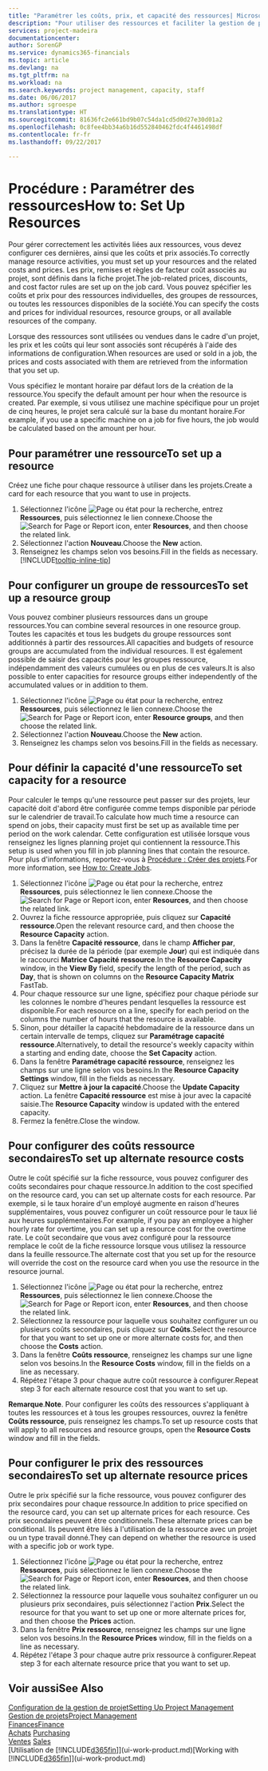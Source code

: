 ```yaml
---
title: "Paramétrer les coûts, prix, et capacité des ressources| Microsoft Docs"
description: "Pour utiliser des ressources et faciliter la gestion de projets, vous spécifiez les coûts et les prix des différents ressources ou groupes de ressources, et définissez la capacité ressource."
services: project-madeira
documentationcenter: 
author: SorenGP
ms.service: dynamics365-financials
ms.topic: article
ms.devlang: na
ms.tgt_pltfrm: na
ms.workload: na
ms.search.keywords: project management, capacity, staff
ms.date: 06/06/2017
ms.author: sgroespe
ms.translationtype: HT
ms.sourcegitcommit: 81636fc2e661bd9b07c54da1cd5d0d27e30d01a2
ms.openlocfilehash: 0c8fee4bb34a6b16d552840462fdc4f4461498df
ms.contentlocale: fr-fr
ms.lasthandoff: 09/22/2017

---
```

# <a name="how-to-set-up-resources"></a><span data-ttu-id="167b4-103">Procédure : Paramétrer des ressources</span><span class="sxs-lookup"><span data-stu-id="167b4-103">How to: Set Up Resources</span></span>
<span data-ttu-id="167b4-104">Pour gérer correctement les activités liées aux ressources, vous devez configurer ces dernières, ainsi que les coûts et prix associés.</span><span class="sxs-lookup"><span data-stu-id="167b4-104">To correctly manage resource activities, you must set up your resources and the related costs and prices.</span></span> <span data-ttu-id="167b4-105">Les prix, remises et règles de facteur coût associés au projet, sont définis dans la fiche projet.</span><span class="sxs-lookup"><span data-stu-id="167b4-105">The job-related prices, discounts, and cost factor rules are set up on the job card.</span></span> <span data-ttu-id="167b4-106">Vous pouvez spécifier les coûts et prix pour des ressources individuelles, des groupes de ressources, ou toutes les ressources disponibles de la société.</span><span class="sxs-lookup"><span data-stu-id="167b4-106">You can specify the costs and prices for individual resources, resource groups, or all available resources of the company.</span></span>

<span data-ttu-id="167b4-107">Lorsque des ressources sont utilisées ou vendues dans le cadre d'un projet, les prix et les coûts qui leur sont associés sont récupérés à l'aide des informations de configuration.</span><span class="sxs-lookup"><span data-stu-id="167b4-107">When resources are used or sold in a job, the prices and costs associated with them are retrieved from the information that you set up.</span></span>

<span data-ttu-id="167b4-108">Vous spécifiez le montant horaire par défaut lors de la création de la ressource.</span><span class="sxs-lookup"><span data-stu-id="167b4-108">You specify the default amount per hour when the resource is created.</span></span> <span data-ttu-id="167b4-109">Par exemple, si vous utilisez une machine spécifique pour un projet de cinq heures, le projet sera calculé sur la base du montant horaire.</span><span class="sxs-lookup"><span data-stu-id="167b4-109">For example, if you use a specific machine on a job for five hours, the job would be calculated based on the amount per hour.</span></span>

## <a name="to-set-up-a-resource"></a><span data-ttu-id="167b4-110">Pour paramétrer une ressource</span><span class="sxs-lookup"><span data-stu-id="167b4-110">To set up a resource</span></span>
<span data-ttu-id="167b4-111">Créez une fiche pour chaque ressource à utiliser dans les projets.</span><span class="sxs-lookup"><span data-stu-id="167b4-111">Create a card for each resource that you want to use in projects.</span></span>

1. <span data-ttu-id="167b4-112">Sélectionnez l'icône ![Page ou état pour la recherche](media/ui-search/search_small.png "Page ou état pour la recherche"), entrez **Ressources**, puis sélectionnez le lien connexe.</span><span class="sxs-lookup"><span data-stu-id="167b4-112">Choose the ![Search for Page or Report](media/ui-search/search_small.png "Search for Page or Report icon") icon, enter **Resources**, and then choose the related link.</span></span>
2. <span data-ttu-id="167b4-113">Sélectionnez l'action **Nouveau**.</span><span class="sxs-lookup"><span data-stu-id="167b4-113">Choose the **New** action.</span></span>
3. <span data-ttu-id="167b4-114">Renseignez les champs selon vos besoins.</span><span class="sxs-lookup"><span data-stu-id="167b4-114">Fill in the fields as necessary.</span></span> [!INCLUDE[tooltip-inline-tip](includes/tooltip-inline-tip_md.md)]  

## <a name="to-set-up-a-resource-group"></a><span data-ttu-id="167b4-115">Pour configurer un groupe de ressources</span><span class="sxs-lookup"><span data-stu-id="167b4-115">To set up a resource group</span></span>
<span data-ttu-id="167b4-116">Vous pouvez combiner plusieurs ressources dans un groupe ressources.</span><span class="sxs-lookup"><span data-stu-id="167b4-116">You can combine several resources in one resource group.</span></span> <span data-ttu-id="167b4-117">Toutes les capacités et tous les budgets du groupe ressources sont additionnés à partir des ressources.</span><span class="sxs-lookup"><span data-stu-id="167b4-117">All capacities and budgets of resource groups are accumulated from the individual resources.</span></span> <span data-ttu-id="167b4-118">Il est également possible de saisir des capacités pour les groupes ressource, indépendamment des valeurs cumulées ou en plus de ces valeurs.</span><span class="sxs-lookup"><span data-stu-id="167b4-118">It is also possible to enter capacities for resource groups either independently of the accumulated values or in addition to them.</span></span>

1. <span data-ttu-id="167b4-119">Sélectionnez l'icône ![Page ou état pour la recherche](media/ui-search/search_small.png "Page ou état pour la recherche"), entrez **Ressources**, puis sélectionnez le lien connexe.</span><span class="sxs-lookup"><span data-stu-id="167b4-119">Choose the ![Search for Page or Report](media/ui-search/search_small.png "Search for Page or Report icon") icon, enter **Resource groups**, and then choose the related link.</span></span>
2. <span data-ttu-id="167b4-120">Sélectionnez l'action **Nouveau**.</span><span class="sxs-lookup"><span data-stu-id="167b4-120">Choose the **New** action.</span></span>
3. <span data-ttu-id="167b4-121">Renseignez les champs selon vos besoins.</span><span class="sxs-lookup"><span data-stu-id="167b4-121">Fill in the fields as necessary.</span></span>

## <a name="to-set-capacity-for-a-resource"></a><span data-ttu-id="167b4-122">Pour définir la capacité d'une ressource</span><span class="sxs-lookup"><span data-stu-id="167b4-122">To set capacity for a resource</span></span>
<span data-ttu-id="167b4-123">Pour calculer le temps qu'une ressource peut passer sur des projets, leur capacité doit d'abord être configurée comme temps disponible par période sur le calendrier de travail.</span><span class="sxs-lookup"><span data-stu-id="167b4-123">To calculate how much time a resource can spend on jobs, their capacity must first be set up as available time per period on the work calendar.</span></span> <span data-ttu-id="167b4-124">Cette configuration est utilisée lorsque vous renseignez les lignes planning projet qui contiennent la ressource.</span><span class="sxs-lookup"><span data-stu-id="167b4-124">This setup is used when you fill in job planning lines that contain the resource.</span></span> <span data-ttu-id="167b4-125">Pour plus d'informations, reportez-vous à [Procédure : Créer des projets](projects-how-create-jobs.md).</span><span class="sxs-lookup"><span data-stu-id="167b4-125">For more information, see [How to: Create Jobs](projects-how-create-jobs.md).</span></span>

1. <span data-ttu-id="167b4-126">Sélectionnez l'icône ![Page ou état pour la recherche](media/ui-search/search_small.png "Page ou état pour la recherche"), entrez **Ressources**, puis sélectionnez le lien connexe.</span><span class="sxs-lookup"><span data-stu-id="167b4-126">Choose the ![Search for Page or Report](media/ui-search/search_small.png "Search for Page or Report icon") icon, enter **Resources**, and then choose the related link.</span></span>
2. <span data-ttu-id="167b4-127">Ouvrez la fiche ressource appropriée, puis cliquez sur **Capacité ressource**.</span><span class="sxs-lookup"><span data-stu-id="167b4-127">Open the relevant resource card, and then choose the **Resource Capacity** action.</span></span>
3. <span data-ttu-id="167b4-128">Dans la fenêtre **Capacité ressource**, dans le champ **Afficher par**, précisez la durée de la période (par exemple **Jour**) qui est indiquée dans le raccourci **Matrice Capacité ressource**.</span><span class="sxs-lookup"><span data-stu-id="167b4-128">In the **Resource Capacity** window, in the **View By** field, specify the length of the period, such as **Day**, that is shown on columns on the **Resource Capacity Matrix** FastTab.</span></span>
4. <span data-ttu-id="167b4-129">Pour chaque ressource sur une ligne, spécifiez pour chaque période sur les colonnes le nombre d'heures pendant lesquelles la ressource est disponible.</span><span class="sxs-lookup"><span data-stu-id="167b4-129">For each resource on a line, specify for each period on the columns the number of hours that the resource is available.</span></span>
5. <span data-ttu-id="167b4-130">Sinon, pour détailler la capacité hebdomadaire de la ressource dans un certain intervalle de temps, cliquez sur **Paramétrage capacité ressource**.</span><span class="sxs-lookup"><span data-stu-id="167b4-130">Alternatively, to detail the resource's weekly capacity within a starting and ending date, choose the **Set Capacity** action.</span></span>
6. <span data-ttu-id="167b4-131">Dans la fenêtre **Paramétrage capacité ressource**, renseignez les champs sur une ligne selon vos besoins.</span><span class="sxs-lookup"><span data-stu-id="167b4-131">In the **Resource Capacity Settings** window, fill in the fields as necessary.</span></span>
7. <span data-ttu-id="167b4-132">Cliquez sur **Mettre à jour la capacité**.</span><span class="sxs-lookup"><span data-stu-id="167b4-132">Choose the **Update Capacity** action.</span></span> <span data-ttu-id="167b4-133">La fenêtre **Capacité ressource** est mise à jour avec la capacité saisie.</span><span class="sxs-lookup"><span data-stu-id="167b4-133">The **Resource Capacity** window is updated with the entered capacity.</span></span>
8. <span data-ttu-id="167b4-134">Fermez la fenêtre.</span><span class="sxs-lookup"><span data-stu-id="167b4-134">Close the window.</span></span>

## <a name="to-set-up-alternate-resource-costs"></a><span data-ttu-id="167b4-135">Pour configurer des coûts ressource secondaires</span><span class="sxs-lookup"><span data-stu-id="167b4-135">To set up alternate resource costs</span></span>
<span data-ttu-id="167b4-136">Outre le coût spécifié sur la fiche ressource, vous pouvez configurer des coûts secondaires pour chaque ressource.</span><span class="sxs-lookup"><span data-stu-id="167b4-136">In addition to the cost specified on the resource card, you can set up alternate costs for each resource.</span></span> <span data-ttu-id="167b4-137">Par exemple, si le taux horaire d'un employé augmente en raison d'heures supplémentaires, vous pouvez configurer un coût ressource pour le taux lié aux heures supplémentaires.</span><span class="sxs-lookup"><span data-stu-id="167b4-137">For example, if you pay an employee a higher hourly rate for overtime, you can set up a resource cost for the overtime rate.</span></span> <span data-ttu-id="167b4-138">Le coût secondaire que vous avez configuré pour la ressource remplace le coût de la fiche ressource lorsque vous utilisez la ressource dans la feuille ressource.</span><span class="sxs-lookup"><span data-stu-id="167b4-138">The alternate cost that you set up for the resource will override the cost on the resource card when you use the resource in the resource journal.</span></span>

1. <span data-ttu-id="167b4-139">Sélectionnez l'icône ![Page ou état pour la recherche](media/ui-search/search_small.png "Page ou état pour la recherche"), entrez **Ressources**, puis sélectionnez le lien connexe.</span><span class="sxs-lookup"><span data-stu-id="167b4-139">Choose the ![Search for Page or Report](media/ui-search/search_small.png "Search for Page or Report icon") icon, enter **Resources**, and then choose the related link.</span></span>  
2. <span data-ttu-id="167b4-140">Sélectionnez la ressource pour laquelle vous souhaitez configurer un ou plusieurs coûts secondaires, puis cliquez sur **Coûts**.</span><span class="sxs-lookup"><span data-stu-id="167b4-140">Select the resource for that you want to set up one or more alternate costs for, and then choose the **Costs** action.</span></span>  
3. <span data-ttu-id="167b4-141">Dans la fenêtre **Coûts ressource**, renseignez les champs sur une ligne selon vos besoins.</span><span class="sxs-lookup"><span data-stu-id="167b4-141">In the **Resource Costs** window, fill in the fields on a line as necessary.</span></span>  
4. <span data-ttu-id="167b4-142">Répétez l'étape 3 pour chaque autre coût ressource à configurer.</span><span class="sxs-lookup"><span data-stu-id="167b4-142">Repeat step 3 for each alternate resource cost that you want to set up.</span></span>

<span data-ttu-id="167b4-143">**Remarque**.</span><span class="sxs-lookup"><span data-stu-id="167b4-143">**Note**.</span></span> <span data-ttu-id="167b4-144">Pour configurer les coûts des ressources s'appliquant à toutes les ressources et à tous les groupes ressources, ouvrez la fenêtre **Coûts ressource**, puis renseignez les champs.</span><span class="sxs-lookup"><span data-stu-id="167b4-144">To set up resource costs that will apply to all resources and resource groups, open the **Resource Costs** window and fill in the fields.</span></span>

## <a name="to-set-up-alternate-resource-prices"></a><span data-ttu-id="167b4-145">Pour configurer le prix des ressources secondaires</span><span class="sxs-lookup"><span data-stu-id="167b4-145">To set up alternate resource prices</span></span>
<span data-ttu-id="167b4-146">Outre le prix spécifié sur la fiche ressource, vous pouvez configurer des prix secondaires pour chaque ressource.</span><span class="sxs-lookup"><span data-stu-id="167b4-146">In addition to price specified on the resource card, you can set up alternate prices for each resource.</span></span> <span data-ttu-id="167b4-147">Ces prix secondaires peuvent être conditionnels.</span><span class="sxs-lookup"><span data-stu-id="167b4-147">These alternate prices can be conditional.</span></span> <span data-ttu-id="167b4-148">Ils peuvent être liés à l'utilisation de la ressource avec un projet ou un type travail donné.</span><span class="sxs-lookup"><span data-stu-id="167b4-148">They can depend on whether the resource is used with a specific job or work type.</span></span>

1. <span data-ttu-id="167b4-149">Sélectionnez l'icône ![Page ou état pour la recherche](media/ui-search/search_small.png "Page ou état pour la recherche"), entrez **Ressources**, puis sélectionnez le lien connexe.</span><span class="sxs-lookup"><span data-stu-id="167b4-149">Choose the ![Search for Page or Report](media/ui-search/search_small.png "Search for Page or Report icon") icon, enter **Resources**, and then choose the related link.</span></span>
2. <span data-ttu-id="167b4-150">Sélectionnez la ressource pour laquelle vous souhaitez configurer un ou plusieurs prix secondaires, puis sélectionnez l'action **Prix**.</span><span class="sxs-lookup"><span data-stu-id="167b4-150">Select the resource for that you want to set up one or more alternate prices for, and then choose the **Prices** action.</span></span>
3. <span data-ttu-id="167b4-151">Dans la fenêtre **Prix ressource**, renseignez les champs sur une ligne selon vos besoins.</span><span class="sxs-lookup"><span data-stu-id="167b4-151">In the **Resource Prices** window, fill in the fields on a line as necessary.</span></span>
4. <span data-ttu-id="167b4-152">Répétez l'étape 3 pour chaque autre prix ressource à configurer.</span><span class="sxs-lookup"><span data-stu-id="167b4-152">Repeat step 3 for each alternate resource price that you want to set up.</span></span>

## <a name="see-also"></a><span data-ttu-id="167b4-153">Voir aussi</span><span class="sxs-lookup"><span data-stu-id="167b4-153">See Also</span></span>
[<span data-ttu-id="167b4-154">Configuration de la gestion de projet</span><span class="sxs-lookup"><span data-stu-id="167b4-154">Setting Up Project Management</span></span>](projects-setup-projects.md)  
[<span data-ttu-id="167b4-155">Gestion de projets</span><span class="sxs-lookup"><span data-stu-id="167b4-155">Project Management</span></span>](projects-manage-projects.md)  
[<span data-ttu-id="167b4-156">Finances</span><span class="sxs-lookup"><span data-stu-id="167b4-156">Finance</span></span>](finance.md)  
<span data-ttu-id="167b4-157">[Achats](purchasing-manage-purchasing.md)       </span><span class="sxs-lookup"><span data-stu-id="167b4-157">[Purchasing](purchasing-manage-purchasing.md)       </span></span>  
<span data-ttu-id="167b4-158">[Ventes](sales-manage-sales.md)    </span><span class="sxs-lookup"><span data-stu-id="167b4-158">[Sales](sales-manage-sales.md)    </span></span>  
<span data-ttu-id="167b4-159">[Utilisation de [!INCLUDE[d365fin](includes/d365fin_md.md)]](ui-work-product.md)</span><span class="sxs-lookup"><span data-stu-id="167b4-159">[Working with [!INCLUDE[d365fin](includes/d365fin_md.md)]](ui-work-product.md)</span></span>  

